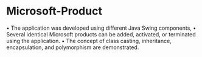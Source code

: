 # Microsoft-Product

•	The application was developed using different Java Swing components,
•	Several identical Microsoft products can be added, activated, or terminated using the application.
•	The concept of class casting, inheritance, encapsulation, and polymorphism are demonstrated.
